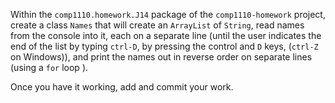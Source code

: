 Within the `comp1110.homework.J14` package of the `comp1110-homework` project,
create a class `Names` that will create an `ArrayList` of `String`, read names
from the console into it, each on a separate line (until the user indicates the
end of the list by typing `ctrl-D`, by pressing the control and `D` keys,
(`ctrl-Z` on Windows)), and print the names out in reverse order on separate lines
(using a `for` loop ).

Once you have it working, add and commit your work.
